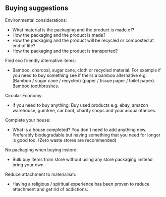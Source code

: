 ## Buying suggestions
Environmental considerations:
- What material is the packaging and the product is made of?
- How the packaging and the product is made?
- How the packaging and the product will be recycled or composted at end of life?
- How the packaging and the product is transported?

Find eco friendly alternative items:
- Bamboo, charcoal, sugar cane, cloth or recycled material. For example if you need to buy something see if theirs a bamboo alternative e.g. (Bamboo / sugar cane / recycled) (paper / tissue paper / toilet paper). Bamboo toothbrushes.

Circular Economy:
- If you need to buy anything: Buy used products e.g. ebay, amazon warehouse, gumtree, car boot, charity shops and your acquaintances.

Complete your house:
- What is a house completed? You don't need to add anything new. Preferably biodegradable but having something that you need for longer is good too. (Zero waste stores are recommended)

No packaging when buying instore:
- Bulk buy items from store without using any store packaging instead bring your own.

Reduce attachment to materialism:
- Having a religious / spiritual experience has been proven to reduce attachment and get rid of addictions.
